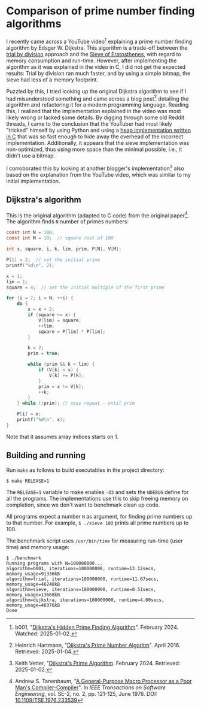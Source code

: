 # Comparison of prime number finding algorithms
I recently came across a YouTube video[^1] explaining a prime number finding 
algorithm by Edsger W. Dijkstra. This algorithm is a trade-off between the 
[trial by division](https://en.wikipedia.org/wiki/Trial_division) approach and 
the [Sieve of Eratosthenes](https://en.wikipedia.org/wiki/Sieve_of_Eratosthenes), 
with regard to memory consumption and run-time. However, after implementing the 
algorithm as it was explained in the video in C, I did not get the 
expected results: Trial by division ran much faster, and by using a simple bitmap,
the sieve had less of a memory footprint. 

Puzzled by this, I tried looking up the original Dijkstra algorithm to see if 
I had misunderstood something and came across a blog post[^2] detailing the
algorithm and refactoring it for a modern programming language.
Reading this, I realized that the implementation explained in the video was
most likely wrong or lacked some details. By digging through some old Reddit
threads, I came to the conclusion that the YouTuber had most likely "tricked" 
himself by using Python and using a [heap implementation written 
in C](https://docs.python.org/3/library/heapq.html) that was so fast enough 
to hide away the overhead of the incorrect implementation. Additionally,
it appears that the sieve implementation was non-optimized, thus using more
space than the minimal possible, i.e., it didn't use a bitmap.

I corroborated this by looking at another blogger's implementation[^3] 
also based on the explanation from the YouTube video, which was similar to
my initial implementation.

## Dijkstra's algorithm
This is the original algorithm (adapted to C code) from the 
original paper[^4]. The algorithm finds `N` number of primes numbers:
```C
const int N = 100;
const int M = 10;  // square root of 100

int x, square, i, k, lim, prim, P[N], V[M];

P[1] = 2;  // set the initial prime
printf("%d\n", 2);

x = 1;
lim = 1;
square = 4;  // set the initial multiple of the first prime

for (i = 2; i < N; ++i) {
    do {
        x = x + 2;
        if (square <= x) {
            V[lim] = square;
            ++lim;
            square = P[lim] * P[lim];
        }

        k = 2;
        prim = true;

        while (prim && k < lim) {
            if (V[k] < x) {
                V[k] += P[k];
            }
            prim = x != V[k];
            ++k;
        }
    } while (!prim); // uses repeat - until prim

    P[i] = x;
    printf("%d\n", x);
}
```
Note that it assumes array indices starts on 1.


## Building and running
Run `make` as follows to build executables in the project directory:
```
$ make RELEASE=1
```

The `RELEASE=1` variable to make enables `-O3` and sets the `NDEBUG` define
for all the programs. The implementations use this to skip freeing memory 
on completion, since we don't want to benchmark clean up code.

All programs expect a number `N` as argument, for finding prime numbers up to that number. 
For example, `$ ./sieve 100` prints all prime numbers up to 100.

The benchmark script uses `/usr/bin/time` for measuring run-time (user time) and memory usage:
```
$ ./benchmark
Running programs with N=100000000...
algorithm=b001, iterations=100000000, runtime=13.12secs, memory_usage=91336kB
algorithm=trial, iterations=100000000, runtime=11.67secs, memory_usage=46248kB
algorithm=sieve, iterations=100000000, runtime=0.51secs, memory_usage=13668kB
algorithm=dijkstra, iterations=100000000, runtime=4.00secs, memory_usage=46376kB
Done
```


[^1]: b001, "[Dijkstra's Hidden Prime Finding Algorithm](https://www.youtube.com/watch?v=fwxjMKBMR7s)". February 2024. Watched: 2025-01-02.
[^2]: Heinrich Hartmann, "[Dijkstra's Prime Number Algoritm](https://www.heinrichhartmann.com/archive/Dijkstra%27s-Prime-Number-Algorithm.html)". April 2016. Retrieved: 2025-01-04.
[^3]: Keith Vetter, "[Dijkstra's Prime Algorithm](https://wiki.tcl-lang.org/page/Dijkstra%27s+Prime+Algorithm). February 2024. Retrieved: 2025-01-02.
[^4]: Andrew S. Tanenbaum, "[A General-Purpose Macro Processor as a Poor Man's Compiler-Compiler](https://ieeexplore.ieee.org/document/170A2350)". In _IEEE Transactions on Software Engineering_, vol. SE-2, no. 2, pp. 121-125, June 1976. DOI: [10.1109/TSE.1976.233539](https://dx.doi.org/https://www.heinrichhartmann.com/archive/Dijkstra%27s-Prime-Number-Algorithm.html)
